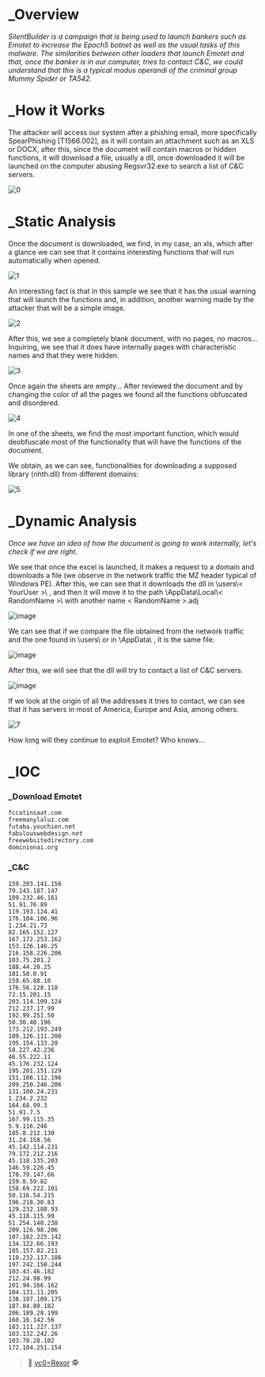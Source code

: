 # _Overview

_SilentBuilder is a campaign that is being used to launch bankers such as Emotet to increase the Epoch5 botnet as well as the usual tasks of this malware. The similarities between other loaders that launch Emotet and that, once the banker is in our computer, tries to contact C&C, we could understand that this is a typical modus operandi of the criminal group Mummy Spider or TA542._

# _How it Works

The attacker will access our system after a phishing email, more specifically SpearPhishing [T1566.002], as it will contain an attachment such as an XLS or DOCX, after this, since the document will contain macros or hidden functions, it will download a file, usually a dll, once downloaded it will be launched on the computer abusing Regsvr32.exe to search a list of C&C servers.

![0](https://user-images.githubusercontent.com/91592110/165115747-2f771d13-1043-4af2-825c-a55c5ae62601.png)

# _Static Analysis

Once the document is downloaded, we find, in my case, an xls, which after a glance we can see that it contains interesting functions that will run automatically when opened.

![1](https://user-images.githubusercontent.com/91592110/165120891-d9d71949-a3a3-4926-be9b-9ca350d44b4e.png)

An interesting fact is that in this sample we see that it has the usual warning that will launch the functions and, in addition, another warning made by the attacker that will be a simple image.

![2](https://user-images.githubusercontent.com/91592110/165121338-1c2a8930-f0f8-40e5-9826-813890d61234.png)

After this, we see a completely blank document, with no pages, no macros… Inquiring, we see that it does have internally pages with characteristic names and that they were hidden.

![3](https://user-images.githubusercontent.com/91592110/165122164-89f7db54-ba5e-4d0a-94dc-810e1ebda71b.png)

Once again the sheets are empty... After reviewed the document and by changing the color of all the pages we found all the functions obfuscated and disordered.

![4](https://user-images.githubusercontent.com/91592110/165122974-c0cdd14b-01ff-4923-9d28-78c60223957e.png)

In one of the sheets, we find the most important function, which would deobfuscate most of the functionality that will have the functions of the document.

We obtain, as we can see, functionalities for downloading a supposed library (nhth.dll) from different domains:

![5](https://user-images.githubusercontent.com/91592110/165123309-199782a9-80bb-4d94-90ef-eabc19f95af3.png)

# _Dynamic Analysis

_Once we have an idea of how the document is going to work internally, let's check if we are right._

We see that once the excel is launched, it makes a request to a domain and downloads a file (we observe in the network traffic the MZ header typical of Windows PE). After this, we can see that it downloads the dll in \users\\< YourUser >\\ , and then it will move it to the path \AppData\Local\\< RandomName >\\ with another name < RandomName >.adj

![image](https://user-images.githubusercontent.com/91592110/165127834-d79cec5f-9b27-482d-97d2-df88463f176a.png)

We can see that if we compare the file obtained from the network traffic and the one found in \users\ or in \AppData\ , it is the same file.

![image](https://user-images.githubusercontent.com/91592110/165128128-1d3fd203-18f4-407d-b00b-461d3a4a3512.png)

After this, we will see that the dll will try to contact a list of C&C servers.

![image](https://user-images.githubusercontent.com/91592110/165128479-8e606913-199b-41f1-adec-fc5831206764.png)

If we look at the origin of all the addresses it tries to contact, we can see that it has servers in most of America, Europe and Asia, among others.

![7](https://user-images.githubusercontent.com/91592110/165128942-55d00be4-4d06-4b20-84b3-41377f135589.png)

How long will they continue to exploit Emotet? Who knows...

# _IOC

### _Download Emotet

```
fccatinsaat.com
freemanylaluz.com
futaba.youchien.net
fabulouswebdesign.net
freewebsitedirectory.com
dominionai.org
```

### _C&C

```
159.203.141.156
79.143.187.147
189.232.46.161
51.91.76.89
119.193.124.41
176.104.106.96
1.234.21.73
82.165.152.127
167.172.253.162
153.126.146.25
216.158.226.206
103.75.201.2
188.44.20.25
101.50.0.91
159.65.88.10
176.56.128.118
72.15.201.15
203.114.109.124
212.237.17.99
192.99.251.50
50.30.40.196
173.212.193.249
189.126.111.200
195.154.133.20
58.227.42.236
46.55.222.11
45.176.232.124
195.201.151.129
151.106.112.196
209.250.246.206
131.100.24.231
1.234.2.232
164.68.99.3
51.91.7.5
167.99.115.35
5.9.116.246
185.8.212.130
31.24.158.56
45.142.114.231
79.172.212.216
45.118.135.203
146.59.226.45
178.79.147.66
159.8.59.82
158.69.222.101
50.116.54.215
196.218.30.83
129.232.188.93
45.118.115.99
51.254.140.238
209.126.98.206
107.182.225.142
134.122.66.193
185.157.82.211
110.232.117.186
197.242.150.244
103.43.46.182
212.24.98.99
201.94.166.162
104.131.11.205
138.197.109.175
187.84.80.182
206.189.28.199
160.16.142.56
183.111.227.137
103.132.242.26
103.70.28.102
172.104.251.154
```


> :t-rex: [vc0=Rexor](https://github.com/vc0RExor)  :detective:
